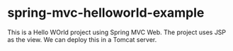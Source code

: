 # spring-mvc-helloworld-example

This is a Hello WOrld project using Spring MVC Web. The project uses JSP as the view. We can deploy this in a Tomcat server.
